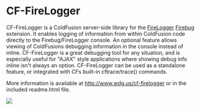 # CF-FireLogger

CF-FireLogger is a ColdFusion server-side library for the <a href="http://firelogger.binaryage.com/">FireLogger</a> <a href="http://getfirebug.com">Firebug</a> extension.
It enables logging of information from within ColdFusion code directly to the Firebug/FireLogger console.
An optional feature allows viewing of ColdFusions debugging information in the console instead of inline.
CF-FireLogger is a great debugging tool for any situation, and is especially useful for &quot;AJAX&quot; 
style applications where showing debug info inline isn't always an option.
CF-FireLogger can be used as a standalone feature, or integrated with CFs built-in cftrace/trace() commands.

More information is available at <a href="http://www.wdg.us/cf-firelogger">http://www.wdg.us/cf-firelogger</a> or in the included readme.html file.

<a href="http://www.wdg.us/cf-firelogger"><img src="http://www.wdg.us/images/etc/rd/firelogger/screenshot_v2_main_400.png"/></a>
